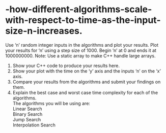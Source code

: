 # -how-different-algorithms-scale-with-respect-to-time-as-the-input-size-n-increases.
Use ‘n’ random integer inputs in the algorithms and plot your results. 
Plot your results for ‘n’ using a step size of 1000. 
Begin ’n’ at 0 and ends it at 1000000000. Note: Use a static array to make C++ handle large arrays.  
1.    Show your C++ code to produce your results here. 
2.    Show your plot with the time on the ‘y’ axis and the inputs ‘n’ on the ‘x’ axis. 
3.    Compare your results from the algorithms and submit your findings on them. 
4.    Explain the best case and worst case time complexity for each of the algorithms.     
The algorithms you will be using are:  
Linear Search  
Binary Search  
Jump Search  
Interpolation Search  
